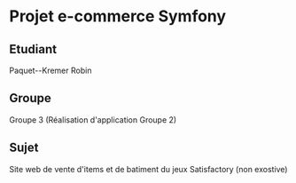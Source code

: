 # Projet e-commerce Symfony
## Etudiant
Paquet--Kremer Robin
## Groupe
Groupe 3 (Réalisation d'application Groupe 2)
## Sujet
Site web de vente d'items et de batiment du jeux Satisfactory (non exostive) 
